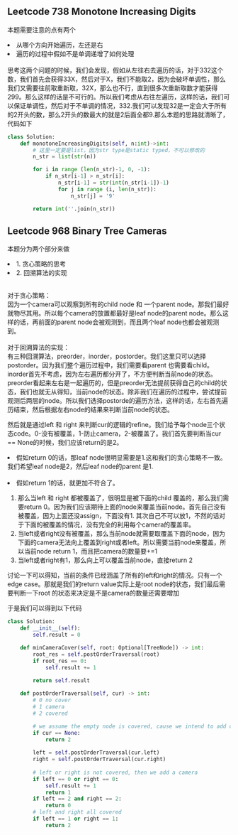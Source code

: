 ## Leetcode 738 Monotone Increasing Digits

本题需要注意的点有两个
<li>从哪个方向开始遍历，左还是右</li>
<li>遍历的过程中假如不是单调递增了如何处理</li><br>
思考这两个问题的时候，我们会发现，假如从左往右去遍历的话，对于332这个数，我们首先会获得33X，然后对于X，我们不能取2，因为会破坏单调性，那么我们又需要往前取重新取，32X，那么也不行，直到很多次重新取数才能获得299。那么这样的话是不可行的。所以我们考虑从右往左遍历，这样的话，我们可以保证单调性，然后对于不单调的情况，332.我们可以发现32是一定会大于所有的2开头的数，那么2开头的数最大的就是2后面全都9.那么本题的思路就清晰了，代码如下<br>

```python
class Solution:
    def monotoneIncreasingDigits(self, n:int)->int:
        # 这里一定要是list，因为str type是static typed，不可以修改的
        n_str = list(str(n))

        for i in range (len(n_str)-1, 0, -1):
            if n_str[i-1] > n_str[i]:
                n_str[i-1] = str(int(n_str[i-1])-1)
                for j in range (i, len(n_str)):
                    n_str[j] = '9'

        return int(''.join(n_str))

```

## Leetcode 968 Binary Tree Cameras

本题分为两个部分来做
<li>1. 贪心策略的思考</li>
<li>2. 回溯算法的实现</li><br>

对于贪心策略：<br>
因为一个camera可以观察到所有的child node 和 一个parent node。那我们最好就物尽其用。所以每个camera的放置都最好是leaf node的parent node。那么这样的话，再前面的parent node会被观测到，而且两个leaf node也都会被观测到。<br>
<br>
对于回溯算法的实现：<br>
有三种回溯算法，preorder，inorder，postorder。我们这里只可以选择postorder。因为我们整个遍历过程中，我们需要看parent 也需要看child。inorder首先不考虑，因为左右遍历都分开了，不方便判断当前node的状态。preorder看起来左右是一起遍历的，但是preorder无法提前获得自己的child的状态，我们也就无从得知，当前node的状态。除非我们在遍历的过程中，尝试提前观测后两层的node。所以我们选择postorde的遍历方法，这样的话，左右首先遍历结束，然后根据左右node的结果来判断当前node的状态。<br>

然后就是通过left 和 right 来判断cur的逻辑的refine。我们给予每个node三个状态code。0-没有被覆盖，1-防止camera，2-被覆盖了。我们首先要判断当cur == None的时候，我们应该return的是2。<br>
<li>假如return 0的话，那leaf node很明显需要是1.这和我们的贪心策略不一致。我们希望leaf node是2，然后leaf node的parent 是1.</li><br>
<li>假如return 1的话，就更加不符合了。</li>

<ol>
<li>那么当left 和 right 都被覆盖了，很明显是被下面的child 覆盖的，那么我们需要return 0。因为我们应该期待上面的node来覆盖当前node。首先自己没有被覆盖，因为上面还没assign，下面没有1. 其次自己不可以放1，不然的话对于下面的被覆盖的情况，没有完全的利用每个camera的覆盖率。</li>
<li>当left或者right没有被覆盖，那么当前node就需要取覆盖下面的node，因为下面的camera无法向上覆盖到right或者left。所以需要当前node来覆盖，所以当前node return 1，而且把camera的数量要+=1</li>
<li>当left或者right有1，那么向上可以覆盖当前node，直接return 2</li>
</ol>

讨论一下可以得知，当前的条件已经涵盖了所有的left和right的情况。只有一个edge case。那就是我们的return value实际上是root node的状态，我们最后需要判断一下root 的状态来决定是不是camera的数量还需要增加
<br>

于是我们可以得到以下代码<br>

```python
class Solution:
    def __init__(self):
        self.result = 0

    def minCameraCover(self, root: Optional[TreeNode]) -> int:
        root_res = self.postOrderTraversal(root)
        if root_res == 0:
            self.result += 1
        
        return self.result

    def postOrderTraversal(self, cur) -> int:
        # 0 no cover
        # 1 camera
        # 2 covered

        # we assume the empty node is covered, cause we intend to add camera for the parent node for leaf node. 
        if cur == None:
            return 2
        
        left = self.postOrderTraversal(cur.left)
        right = self.postOrderTraversal(cur.right)
        
        # left or right is not covered, then we add a camera
        if left == 0 or right == 0:
            self.result += 1
            return 1
        if left == 2 and right == 2:
            return 0
        # left and right all covered
        if left == 1 or right == 1:
            return 2

```
